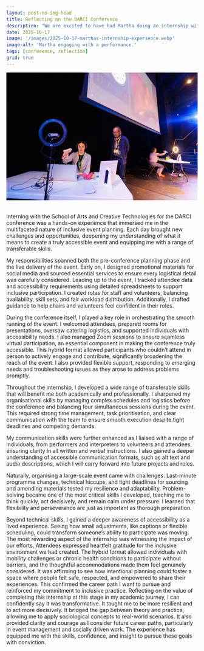 ```yaml
---
layout: post-no-img-head
title: Reflecting on the DARCI Conference
description: "We are excited to have had Martha doing an internship with us. In this post she sums up her experience on working on the DARCI Conference."
date: 2025-10-17
image: '/images/2025-10-17-marthas-internship-experience.webp'
image-alt: 'Martha engaging with a performance.'
tags: [conference, reflection]
grid: true
---
```


<center><img src="/images/2025-10-17-marthas-internship-experience.webp" alt="Martha engaging with a performance."  width="700"></center><br>

Interning with the School of Arts and Creative Technologies for the DARCI conference was a hands-on experience that immersed me in the multifaceted nature of inclusive event planning. Each day brought new challenges and opportunities, deepening my understanding of what it means to create a truly accessible event and equipping me with a range of transferable skills.

My responsibilities spanned both the pre-conference planning phase and the live delivery of the event. Early on, I designed promotional materials for social media and sourced essential services to ensure every logistical detail was carefully considered. Leading up to the event, I tracked attendee data and accessibility requirements using detailed spreadsheets to support inclusive participation. I created rotas for staff and volunteers, balancing availability, skill sets, and fair workload distribution. Additionally, I drafted guidance to help chairs and volunteers feel confident in their roles.

During the conference itself, I played a key role in orchestrating the smooth running of the event. I welcomed attendees, prepared rooms for presentations, oversaw catering logistics, and supported individuals with accessibility needs. I also managed Zoom sessions to ensure seamless virtual participation, an essential component in making the conference truly accessible. This hybrid format allowed participants who couldn’t attend in person to actively engage and contribute, significantly broadening the reach of the event. I also provided flexible support, responding to emerging needs and troubleshooting issues as they arose to address problems promptly.

Throughout the internship, I developed a wide range of transferable skills that will benefit me both academically and professionally. I sharpened my organisational skills by managing complex schedules and logistics before the conference and balancing four simultaneous sessions during the event. This required strong time management, task prioritisation, and clear communication with the team to ensure smooth execution despite tight deadlines and competing demands.

My communication skills were further enhanced as I liaised with a range of individuals, from performers and interpreters to volunteers and attendees, ensuring clarity in all written and verbal instructions. I also gained a deeper understanding of accessible communication formats, such as alt text and audio descriptions, which I will carry forward into future projects and roles.

Naturally, organising a large-scale event came with challenges. Last-minute programme changes, technical hiccups, and tight deadlines for sourcing and amending materials tested my resilience and adaptability. Problem-solving became one of the most critical skills I developed, teaching me to think quickly, act decisively, and remain calm under pressure. I learned that flexibility and perseverance are just as important as thorough preparation.
 
Beyond technical skills, I gained a deeper awareness of accessibility as a lived experience. Seeing how small adjustments, like captions or flexible scheduling, could transform someone’s ability to participate was moving. The most rewarding aspect of the internship was witnessing the impact of our efforts. Attendees expressed heartfelt gratitude for the inclusive environment we had created. The hybrid format allowed individuals with mobility challenges or chronic health conditions to participate without barriers, and the thoughtful accommodations made them feel genuinely considered. It was affirming to see how intentional planning could foster a space where people felt safe, respected, and empowered to share their experiences. This confirmed the career path I want to pursue and reinforced my commitment to inclusive practice.
Reflecting on the value of completing this internship at this stage in my academic journey, I can confidently say it was transformative. It taught me to be more resilient and to act more decisively. It bridged the gap between theory and practice, allowing me to apply sociological concepts to real-world scenarios. It also provided clarity and courage as I consider future career paths, particularly in event management and socially driven work. The experience has equipped me with the skills, confidence, and insight to pursue these goals with conviction.

<!-- <center><img src="/images/2025-10-17-marthas-internship-experience-team.webp" alt="Team photo"  width="700"><br><small>Team photo with Gavin, Mariana, Chaimae and Martha (from left to right).</small></center><br> -->